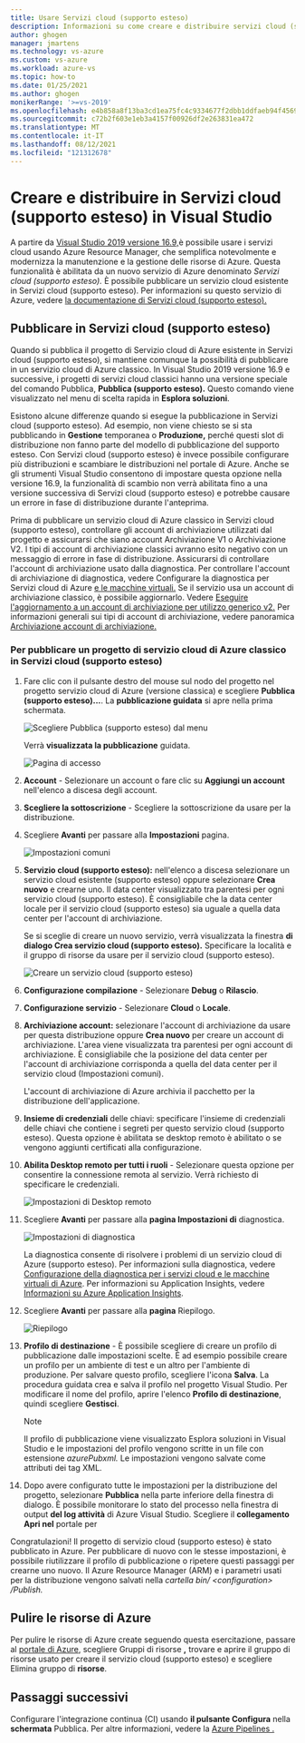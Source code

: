 ```yaml
---
title: Usare Servizi cloud (supporto esteso)
description: Informazioni su come creare e distribuire servizi cloud (supporto esteso) usando Azure Resource Manager con Visual Studio
author: ghogen
manager: jmartens
ms.technology: vs-azure
ms.custom: vs-azure
ms.workload: azure-vs
ms.topic: how-to
ms.date: 01/25/2021
ms.author: ghogen
monikerRange: '>=vs-2019'
ms.openlocfilehash: e4b858a8f13ba3cd1ea75fc4c9334677f2dbb1ddfaeb94f4569163843f908b53
ms.sourcegitcommit: c72b2f603e1eb3a4157f00926df2e263831ea472
ms.translationtype: MT
ms.contentlocale: it-IT
ms.lasthandoff: 08/12/2021
ms.locfileid: "121312678"
---
```

# <a name="create-and-deploy-to-cloud-services-extended-support-in-visual-studio"></a>Creare e distribuire in Servizi cloud (supporto esteso) in Visual Studio

A partire da [Visual Studio 2019 versione 16.9,](https://visualstudio.microsoft.com/vs/)è possibile usare i servizi cloud usando Azure Resource Manager, che semplifica notevolmente e modernizza la manutenzione e la gestione delle risorse di Azure. Questa funzionalità è abilitata da un nuovo servizio di Azure denominato *Servizi cloud (supporto esteso).* È possibile pubblicare un servizio cloud esistente in Servizi cloud (supporto esteso). Per informazioni su questo servizio di Azure, vedere [la documentazione di Servizi cloud (supporto esteso).](/azure/cloud-services-extended-support/overview)

## <a name="publish-to-cloud-services-extended-support"></a>Pubblicare in Servizi cloud (supporto esteso)

Quando si pubblica il progetto di Servizio cloud di Azure esistente in Servizi cloud (supporto esteso), si mantiene comunque la possibilità di pubblicare in un servizio cloud di Azure classico. In Visual Studio 2019 versione 16.9 e successive, i progetti di  servizi cloud classici hanno una versione speciale del comando Pubblica, **Pubblica (supporto esteso).** Questo comando viene visualizzato nel menu di scelta rapida in **Esplora soluzioni**.

Esistono alcune differenze quando si esegue la pubblicazione in Servizi cloud (supporto esteso). Ad esempio, non viene chiesto se si sta pubblicando in **Gestione** temporanea o **Produzione,** perché questi slot di distribuzione non fanno parte del modello di pubblicazione del supporto esteso. Con Servizi cloud (supporto esteso) è invece possibile configurare più distribuzioni e scambiare le distribuzioni nel portale di Azure. Anche se gli strumenti Visual Studio consentono di impostare questa opzione nella versione 16.9, la funzionalità di scambio non verrà abilitata fino a una versione successiva di Servizi cloud (supporto esteso) e potrebbe causare un errore in fase di distribuzione durante l'anteprima.

Prima di pubblicare un servizio cloud di Azure classico in Servizi cloud (supporto esteso), controllare gli account di archiviazione utilizzati dal progetto e assicurarsi che siano account Archiviazione V1 o Archiviazione V2. I tipi di account di archiviazione classici avranno esito negativo con un messaggio di errore in fase di distribuzione. Assicurarsi di controllare l'account di archiviazione usato dalla diagnostica. Per controllare l'account di archiviazione di diagnostica, vedere Configurare la diagnostica per Servizi cloud di Azure [e le macchine virtuali.](vs-azure-tools-diagnostics-for-cloud-services-and-virtual-machines.md) Se il servizio usa un account di archiviazione classico, è possibile aggiornarlo. Vedere [Eseguire l'aggiornamento a un account di archiviazione per utilizzo generico v2.](/azure/storage/common/storage-account-upgrade?tabs=azure-portal)  Per informazioni generali sui tipi di account di archiviazione, vedere panoramica [Archiviazione account di archiviazione.](/azure/storage/common/storage-account-overview)

### <a name="to-publish-a-classic-azure-cloud-service-project-to-cloud-services-extended-support"></a>Per pubblicare un progetto di servizio cloud di Azure classico in Servizi cloud (supporto esteso)

1. Fare clic con il pulsante destro del mouse sul nodo del progetto nel progetto servizio cloud di Azure (versione classica) e scegliere **Pubblica (supporto esteso)...**. La **pubblicazione guidata** si apre nella prima schermata.

   ![Scegliere Pubblica (supporto esteso) dal menu](./media/cloud-services-extended-support/publish-commands-on-menu.png)

   Verrà **visualizzata la pubblicazione** guidata.

   ![Pagina di accesso](./media/cloud-services-extended-support/publish-step1.png)

1. **Account** - Selezionare un account o fare clic su **Aggiungi un account** nell'elenco a discesa degli account.

1. **Scegliere la sottoscrizione** - Scegliere la sottoscrizione da usare per la distribuzione.

1. Scegliere **Avanti** per passare alla **Impostazioni** pagina.

   ![Impostazioni comuni](./media/cloud-services-extended-support/publish-settings.png)

1. **Servizio cloud (supporto esteso):** nell'elenco a discesa selezionare un servizio cloud esistente (supporto esteso) oppure selezionare **Crea nuovo** e crearne uno. Il data center visualizzato tra parentesi per ogni servizio cloud (supporto esteso). È consigliabile che la data center locale per il servizio cloud (supporto esteso) sia uguale a quella data center per l'account di archiviazione.

   Se si sceglie di creare un nuovo servizio, verrà visualizzata la finestra **di dialogo Crea servizio cloud (supporto esteso).** Specificare la località e il gruppo di risorse da usare per il servizio cloud (supporto esteso).

   ![Creare un servizio cloud (supporto esteso)](./media/cloud-services-extended-support/extended-support-dialog.png)

1. **Configurazione compilazione** - Selezionare **Debug** o **Rilascio**.

1. **Configurazione servizio** - Selezionare **Cloud** o **Locale**.

1. **Archiviazione account:** selezionare l'account di archiviazione da usare per questa distribuzione oppure **Crea nuovo** per creare un account di archiviazione. L'area viene visualizzata tra parentesi per ogni account di archiviazione. È consigliabile che la posizione del data center per l'account di archiviazione corrisponda a quella del data center per il servizio cloud (Impostazioni comuni).

   L'account di archiviazione di Azure archivia il pacchetto per la distribuzione dell'applicazione.

1. **Insieme di credenziali** delle chiavi: specificare l'insieme di credenziali delle chiavi che contiene i segreti per questo servizio cloud (supporto esteso). Questa opzione è abilitata se desktop remoto è abilitato o se vengono aggiunti certificati alla configurazione.

1. **Abilita Desktop remoto per tutti i ruoli** - Selezionare questa opzione per consentire la connessione remota al servizio. Verrà richiesto di specificare le credenziali.

   ![Impostazioni di Desktop remoto](./media/cloud-services-extended-support/remote-desktop-configuration.png)

1. Scegliere **Avanti** per passare alla **pagina Impostazioni di** diagnostica.

   ![Impostazioni di diagnostica](./media/cloud-services-extended-support/diagnostics-settings.png)

   La diagnostica consente di risolvere i problemi di un servizio cloud di Azure (supporto esteso). Per informazioni sulla diagnostica, vedere [Configurazione della diagnostica per i servizi cloud e le macchine virtuali di Azure](./vs-azure-tools-diagnostics-for-cloud-services-and-virtual-machines.md). Per informazioni su Application Insights, vedere [Informazioni su Azure Application Insights](/azure/application-insights/app-insights-overview).

1. Scegliere **Avanti** per passare alla **pagina** Riepilogo.

   ![Riepilogo](./media/cloud-services-extended-support/publish-summary.png)

1. **Profilo di destinazione** - È possibile scegliere di creare un profilo di pubblicazione dalle impostazioni scelte. È ad esempio possibile creare un profilo per un ambiente di test e un altro per l'ambiente di produzione. Per salvare questo profilo, scegliere l'icona **Salva**. La procedura guidata crea e salva il profilo nel progetto Visual Studio. Per modificare il nome del profilo, aprire l'elenco **Profilo di destinazione**, quindi scegliere **Gestisci**.

   > [!Note]
   > Il profilo di pubblicazione viene visualizzato Esplora soluzioni in Visual Studio e le impostazioni del profilo vengono scritte in un file con estensione *azurePubxml.* Le impostazioni vengono salvate come attributi dei tag XML.

1. Dopo avere configurato tutte le impostazioni per la distribuzione del progetto, selezionare **Pubblica** nella parte inferiore della finestra di dialogo. È possibile monitorare lo stato del processo nella finestra di output **del log attività** di Azure Visual Studio. Scegliere il **collegamento Apri nel** portale per 

Congratulazioni! Il progetto di servizio cloud (supporto esteso) è stato pubblicato in Azure. Per pubblicare di nuovo con le stesse impostazioni, è possibile riutilizzare il profilo di pubblicazione o ripetere questi passaggi per crearne uno nuovo. Il Azure Resource Manager (ARM) e i parametri usati per la distribuzione vengono salvati nella *cartella bin/ \<configuration\> /Publish.*

## <a name="clean-up-azure-resources"></a>Pulire le risorse di Azure

Per pulire le risorse di Azure create seguendo questa esercitazione, passare al [portale di Azure](https://portal.azure.com), scegliere Gruppi di risorse **,** trovare e aprire il gruppo di risorse usato per creare il servizio cloud (supporto esteso) e scegliere Elimina gruppo di **risorse**.

## <a name="next-steps"></a>Passaggi successivi

Configurare l'integrazione continua (CI) usando **il pulsante Configura** nella **schermata** Pubblica. Per altre informazioni, vedere la [Azure Pipelines .](/azure/devops/pipelines/?view=azure-devops&preserve-view=true)
